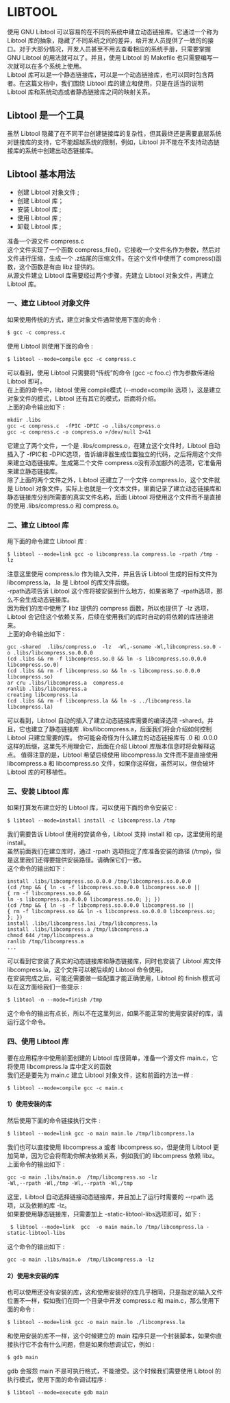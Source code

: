 LIBTOOL
===
使用 GNU Libtool 可以容易的在不同的系统中建立动态链接库。它通过一个称为 Libtool 库的抽象，隐藏了不同系统之间的差异，给开发人员提供了一致的的接口。对于大部分情况，开发人员甚至不用去查看相应的系统手册，只需要掌握 GNU Libtool 的用法就可以了。并且，使用 Libtool 的 Makefile 也只需要编写一次就可以在多个系统上使用。  
Libtool 库可以是一个静态链接库，可以是一个动态链接库，也可以同时包含两者。在这篇文档中，我们围绕 Libtool 库的建立和使用，只是在适当的说明 Libtool 库和系统动态或者静态链接库之间的映射关系。  
## Libtool 是一个工具
虽然 Libtool 隐藏了在不同平台创建链接库的复杂性，但其最终还是需要底层系统对链接库的支持，它不能超越系统的限制，例如，Libtool 并不能在不支持动态链接库的系统中创建出动态链接库。  
## Libtool 基本用法
*	创建 Libtool 对象文件 ;
*	创建 Libtool 库；
*	安装 Libtool 库 ;
*	使用 Libtool 库 ;
*	卸载 Libtool 库 ;

准备一个源文件 compress.c  
这个文件实现了一个函数 compress_file()，它接收一个文件名作为参数，然后对文件进行压缩，生成一个 .z结尾的压缩文件。在这个文件中使用了 compress()函数，这个函数是有由 libz 提供的。  
从源文件建立 Libtool 库需要经过两个步骤，先建立 Libtool 对象文件，再建立 Libtool 库。  
### 一、建立 Libtool 对象文件
如果使用传统的方式，建立对象文件通常使用下面的命令 :  
```
$ gcc -c compress.c
```
使用 Libtool 则使用下面的命令 :  
```
$ libtool --mode=compile gcc -c compress.c
```
可以看到，使用 Libtool 只需要将“传统”的命令 (gcc -c foo.c) 作为参数传递给 Libtool 即可。  
在上面的命令中，libtool 使用 compile模式 (--mode=compile 选项 )，这是建立对象文件的模式，Libtool 还有其它的模式，后面将介绍。  
上面的命令输出如下 :  
```
mkdir .libs 
gcc -c compress.c  -fPIC -DPIC -o .libs/compress.o  
gcc -c compress.c -o compress.o >/dev/null 2>&1  
```
它建立了两个文件，一个是 .libs/compress.o，在建立这个文件时，Libtool 自动插入了 -fPIC和 -DPIC选项，告诉编译器生成位置独立的代码，之后将用这个文件来建立动态链接库。生成第二个文件 compress.o没有添加额外的选项，它准备用来建立静态链接库。  
除了上面的两个文件之外，Libtool 还建立了一个文件 compress.lo，这个文件就是 Libtool 对象文件，实际上也就是一个文本文件，里面记录了建立动态链接库和静态链接库分别所需要的真实文件名称，后面 Libtool 将使用这个文件而不是直接的使用 .libs/compress.o 和 compress.o。  
### 二、建立 Libtool 库
用下面的命令建立 Libtool 库 :
```
$ libtool --mode=link gcc -o libcompress.la compress.lo -rpath /tmp -lz
```
注意这里使用 compress.lo 作为输入文件，并且告诉 Libtool 生成的目标文件为 libcompress.la，.la 是 Libtool 的库文件后缀。  
-rpath选项告诉 Libtool 这个库将被安装到什么地方，如果省略了 -rpath选项，那么不会生成动态链接库。  
因为我们的库中使用了 libz 提供的 compress 函数，所以也提供了 -lz 选项，Libtool 会记住这个依赖关系，后续在使用我们的库时自动的将依赖的库链接进来。  
上面的命令输出如下 :  
```
gcc -shared  .libs/compress.o  -lz  -Wl,-soname -Wl,libcompress.so.0 -o .libs/libcompress.so.0.0.0
(cd .libs && rm -f libcompress.so.0 && ln -s libcompress.so.0.0.0 libcompress.so.0) 
(cd .libs && rm -f libcompress.so && ln -s libcompress.so.0.0.0 libcompress.so) 
ar cru .libs/libcompress.a  compress.o 
ranlib .libs/libcompress.a 
creating libcompress.la 
(cd .libs && rm -f libcompress.la && ln -s ../libcompress.la libcompress.la)
```
可以看到，Libtool 自动的插入了建立动态链接库需要的编译选项 -shared。并且，它也建立了静态链接库 .libs/libcompress.a，后面我们将会介绍如何控制 Libtool 只建立需要的库。
你可能会奇怪为什么建立的动态链接库有 .0 和 .0.0.0 这样的后缀，这里先不用理会它，后面在介绍 Libtool 库版本信息时将会解释这点。
值得注意的是，Libtool 希望后续使用 libcompress.la 文件而不是直接使用 libcompress.a 和 libcompress.so 文件，如果你这样做，虽然可以，但会破坏 Libtool 库的可移植性。  
### 三、安装 Libtool 库
如果打算发布建立好的 Libtool 库，可以使用下面的命令安装它 :  
```
$ libtool --mode=install install -c libcompress.la /tmp
```
我们需要告诉 Libtool 使用的安装命令，Libtool 支持 install 和 cp，这里使用的是 install。  
虽然前面我们在建立库时，通过 -rpath 选项指定了库准备安装的路径 (/tmp)，但是这里我们还得要提供安装路径。请确保它们一致。  
这个命令的输出如下 :   
```
install .libs/libcompress.so.0.0.0 /tmp/libcompress.so.0.0.0 
(cd /tmp && { ln -s -f libcompress.so.0.0.0 libcompress.so.0 || 
{ rm -f libcompress.so.0 && 
ln -s libcompress.so.0.0.0 libcompress.so.0; }; }) 
(cd /tmp && { ln -s -f libcompress.so.0.0.0 libcompress.so || 
{ rm -f libcompress.so && ln -s libcompress.so.0.0.0 libcompress.so; }; }) 
install .libs/libcompress.lai /tmp/libcompress.la 
install .libs/libcompress.a /tmp/libcompress.a 
chmod 644 /tmp/libcompress.a 
ranlib /tmp/libcompress.a 
...
```
可以看到它安装了真实的动态链接库和静态链接库，同时也安装了 Libtool 库文件 libcompress.la，这个文件可以被后续的 Libtool 命令使用。  
在安装完成之后，可能还需要做一些配置才能正确使用，Libtool 的 finish 模式可以在这方面给我们一些提示 :  
```
$ libtool -n --mode=finish /tmp
```
这个命令的输出有点长，所以不在这里列出，如果不能正常的使用安装好的库，请运行这个命令。  
### 四、使用 Libtool 库
要在应用程序中使用前面创建的 Libtool 库很简单，准备一个源文件 main.c，它将使用 libcompress.la 库中定义的函数  
我们还是要先为 main.c 建立 Libtool 对象文件，这和前面的方法一样 :
```
$ libtool --mode=compile gcc -c main.c
```
#### 1）使用安装的库
然后使用下面的命令链接执行文件 :  
```
$ libtool --mode=link gcc -o main main.lo /tmp/libcompress.la
```
我们也可以直接使用 libcompress.a 或者 libcompress.so，但是使用 Libtool 更加简单，因为它会将帮助你解决依赖关系，例如我们的 libcompress 依赖 libz。
上面命令的输出如下 :
```
gcc -o main .libs/main.o  /tmp/libcompress.so -lz 
-Wl,--rpath -Wl,/tmp -Wl,--rpath -Wl,/tmp
```
这里，Libtool 自动选择链接动态链接库，并且加上了运行时需要的 --rpath 选项，以及依赖的库 -lz。  
如果要使用静态链接库，只需要加上 -static-libtool-libs选项即可，如下 :  
```
 $ libtool --mode=link  gcc  -o main main.lo /tmp/libcompress.la -static-libtool-libs
```
这个命令的输出如下 :
```
gcc -o main .libs/main.o  /tmp/libcompress.a -lz
```
#### 2）使用未安装的库
也可以使用还没有安装的库，这和使用安装好的库几乎相同，只是指定的输入文件位置不一样，假如我们在同一个目录中开发 compress.c 和 main.c，那么使用下面的命令 :
```
$ libtool --mode=link gcc -o main main.lo ./libcompress.la
```
和使用安装的库不一样，这个时候建立的 main 程序只是一个封装脚本，如果你直接执行它不会有什么问题，但是如果你想调试它，例如 :
```
$ gdb main
```
gdb 会报怨 main 不是可执行格式，不能接受。这个时候我们需要使用 Libtool 的执行模式，使用下面的命令调试程序 :
```
$ libtool --mode=execute gdb main
```

